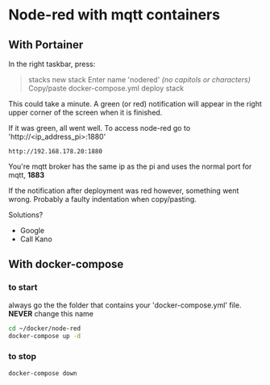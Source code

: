 # Node-red with mqtt containers
## With Portainer
In the right taskbar, press:
> stacks
> new stack
Enter name 'nodered' _(no capitols or characters)_
Copy/paste docker-compose.yml
> deploy stack

This could take a minute. A green (or red) notification will appear in the right upper corner of the screen when it is finished.

If it was green, all went well.
To access node-red go to 'http://<ip_address_pi>:1880'
```
http://192.168.178.20:1880
```

You're mqtt broker has the same ip as the pi and uses the normal port for mqtt, __1883__

If the notification after deployment was red however, something went wrong. 
Probably a faulty indentation when copy/pasting.

Solutions?
- Google
- Call Kano

## With docker-compose
### to start
always go the the folder that contains your 'docker-compose.yml' file. __NEVER__ change this name
```bash
cd ~/docker/node-red
docker-compose up -d
```
### to stop
```bash
docker-compose down
```
